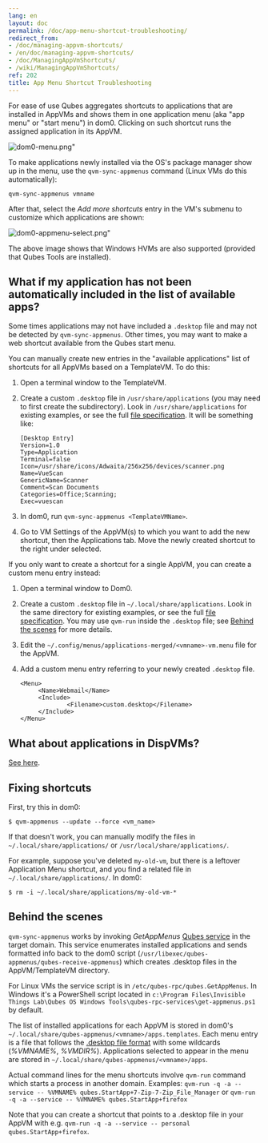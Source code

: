 ```yaml
---
lang: en
layout: doc
permalink: /doc/app-menu-shortcut-troubleshooting/
redirect_from:
- /doc/managing-appvm-shortcuts/
- /en/doc/managing-appvm-shortcuts/
- /doc/ManagingAppVmShortcuts/
- /wiki/ManagingAppVmShortcuts/
ref: 202
title: App Menu Shortcut Troubleshooting
---
```


For ease of use Qubes aggregates shortcuts to applications that are installed in AppVMs and shows them in one application menu (aka "app menu" or "start menu") in dom0.
Clicking on such shortcut runs the assigned application in its AppVM.

![dom0-menu.png"](/attachment/wiki/ManagingAppVmShortcuts/r4.0-dom0-menu.png)

To make applications newly installed via the OS's package manager show up in the menu, use the `qvm-sync-appmenus` command (Linux VMs do this automatically):

`qvm-sync-appmenus vmname`

After that, select the *Add more shortcuts* entry in the VM's submenu to customize which applications are shown:

![dom0-appmenu-select.png"](/attachment/wiki/ManagingAppVmShortcuts/r4.0-dom0-appmenu-select.png)

The above image shows that Windows HVMs are also supported (provided that Qubes Tools are installed).

What if my application has not been automatically included in the list of available apps?
-----------------------------------------------------------------------------------------

Some times applications may not have included a `.desktop` file and may not be detected by `qvm-sync-appmenus`.
Other times, you may want to make a web shortcut available from the Qubes start menu.

You can manually create new entries in the "available applications" list of shortcuts for all AppVMs based on a TemplateVM.
To do this:

1. Open a terminal window to the TemplateVM.
2. Create a custom `.desktop` file in `/usr/share/applications` (you may need to first create the subdirectory).
   Look in `/usr/share/applications` for existing examples, or see the full [file specification](https://specifications.freedesktop.org/desktop-entry-spec/desktop-entry-spec-latest.html).
   It will be something like:

   ```
   [Desktop Entry]
   Version=1.0
   Type=Application
   Terminal=false
   Icon=/usr/share/icons/Adwaita/256x256/devices/scanner.png
   Name=VueScan
   GenericName=Scanner
   Comment=Scan Documents
   Categories=Office;Scanning;
   Exec=vuescan
   ```

3. In dom0, run `qvm-sync-appmenus <TemplateVMName>`.
4. Go to VM Settings of the AppVM(s) to which you want to add the new shortcut, then the Applications tab.
   Move the newly created shortcut to the right under selected.

If you only want to create a shortcut for a single AppVM, you can create a custom menu entry instead:

1. Open a terminal window to Dom0.
2. Create a custom `.desktop` file in `~/.local/share/applications`.
   Look in the same directory for existing examples, or see the full [file specification](https://specifications.freedesktop.org/desktop-entry-spec/desktop-entry-spec-latest.html).
   You may use `qvm-run` inside the `.desktop` file; see [Behind the scenes](/doc/managing-appvm-shortcuts/#behind-the-scenes) for more details.
3. Edit the `~/.config/menus/applications-merged/<vmname>-vm.menu` file for the AppVM.
4. Add a custom menu entry referring to your newly created `.desktop` file.

   ~~~
   <Menu>
        <Name>Webmail</Name>
        <Include>
                <Filename>custom.desktop</Filename>
        </Include>
   </Menu>
   ~~~

What about applications in DispVMs?
-----------------------------------

[See here](/doc/disposablevm-customization/).

Fixing shortcuts
----------------

First, try this in dom0:

```
$ qvm-appmenus --update --force <vm_name>
```

If that doesn't work, you can manually modify the files in `~/.local/share/applications/` or `/usr/local/share/applications/`.

For example, suppose you've deleted `my-old-vm`, but there is a leftover Application Menu shortcut, and you find a related file in `~/.local/share/applications/`.
In dom0:

```
$ rm -i ~/.local/share/applications/my-old-vm-*
```

Behind the scenes
-----------------

`qvm-sync-appmenus` works by invoking *GetAppMenus* [Qubes service](/doc/qrexec/) in the target domain.
This service enumerates installed applications and sends formatted info back to the dom0 script (`/usr/libexec/qubes-appmenus/qubes-receive-appmenus`) which creates .desktop files in the AppVM/TemplateVM directory.

For Linux VMs the service script is in `/etc/qubes-rpc/qubes.GetAppMenus`.
In Windows it's a PowerShell script located in `c:\Program Files\Invisible Things Lab\Qubes OS Windows Tools\qubes-rpc-services\get-appmenus.ps1` by default.

The list of installed applications for each AppVM is stored in dom0's `~/.local/share/qubes-appmenus/<vmname>/apps.templates`.
Each menu entry is a file that follows the [.desktop file format](https://standards.freedesktop.org/desktop-entry-spec/desktop-entry-spec-latest.html) with some wildcards (*%VMNAME%*, *%VMDIR%*).
Applications selected to appear in the menu are stored in `~/.local/share/qubes-appmenus/<vmname>/apps`.

Actual command lines for the menu shortcuts involve `qvm-run` command which starts a process in another domain.
Examples: `qvm-run -q -a --service -- %VMNAME% qubes.StartApp+7-Zip-7-Zip_File_Manager` or `qvm-run -q -a --service -- %VMNAME% qubes.StartApp+firefox`

Note that you can create a shortcut that points to a .desktop file in your AppVM with e.g. `qvm-run -q -a --service -- personal qubes.StartApp+firefox`.
